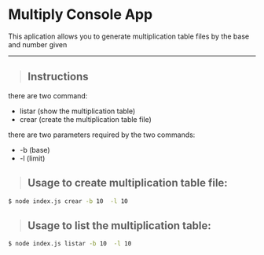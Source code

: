 # Multiply Console App

This aplication allows you to generate  multiplication table files by the base and number given

------------

>## Instructions 
there are two command: 

  - listar (show the multiplication table) 
  - crear (create the multiplication table file)

there are two parameters required by the two commands:

 - -b (base) 
 - -l (limit)

>## Usage to create multiplication table file:

```bash
$ node index.js crear -b 10  -l 10
```

>## Usage to list the multiplication table:

```bash
$ node index.js listar -b 10  -l 10
```




